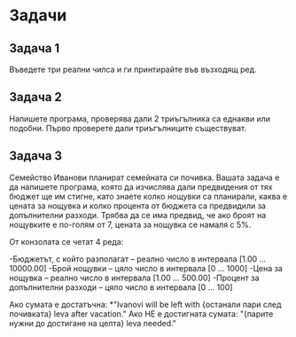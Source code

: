 # Задачи

## Задача 1

Въведете три реални чилса и ги принтирайте във възходящ ред.

## Задача 2

Напишете програма, проверява дали 2 триъгълника са еднакви или подобни. Първо проверете дали триъгълниците съществуват.

## Задача 3

Семейство Иванови планират семейната си почивка. Вашата задача е да напишете програма, 
която да изчислява дали предвидения от тях бюджет ще им стигне, като знаете колко нощувки са планирали,
каква е цената за нощувка и колко процента от бюджета са предвидили за допълнителни разходи. 
Трябва да се има предвид, че ако броят на нощувките е по-голям от 7, цената за нощувка се намаля с 5%.

От конзолата се четат 4 реда:

-Бюджетът, с който разполагат – реално число в интервала [1.00 … 10000.00]
-Брой нощувки – цяло число в интервала [0 … 1000]
-Цена за нощувка – реално число в интервала [1.00 … 500.00]
-Процент за допълнителни разходи – цяло число в интервала [0 … 100]

Ако сумата е достатъчна: *"Ivanovi will be left with {останали пари след почивката} leva after vacation."
Ако НЕ е достигната сумата: "{парите нужни до достигане на целта} leva needed."